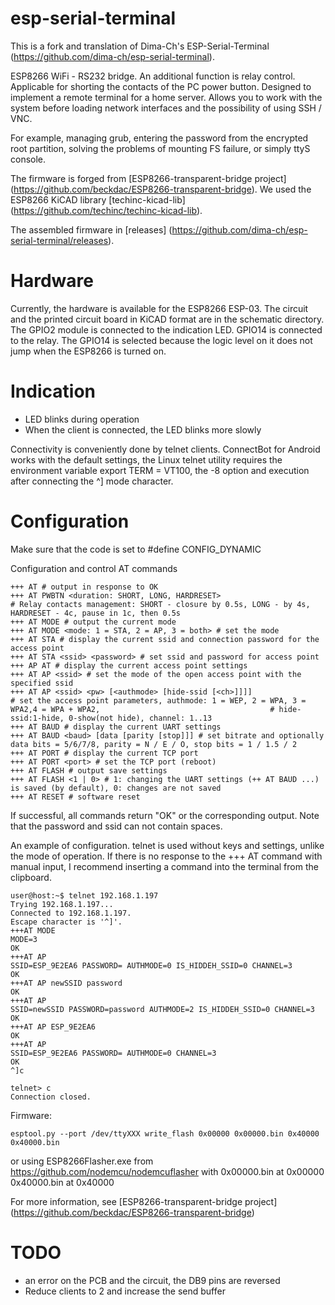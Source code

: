 esp-serial-terminal
==========================
This is a fork and translation of Dima-Ch's ESP-Serial-Terminal (https://github.com/dima-ch/esp-serial-terminal).

ESP8266 WiFi - RS232 bridge. An additional function is relay control. Applicable for shorting the contacts of the PC power button.
Designed to implement a remote terminal for a home server. Allows you to work with the system before loading network interfaces and the possibility of using SSH / VNC.

For example, managing grub, entering the password from the encrypted root partition, solving the problems of mounting FS failure, or simply ttyS console.

The firmware is forged from [ESP8266-transparent-bridge project] (https://github.com/beckdac/ESP8266-transparent-bridge).
We used the ESP8266 KiCAD library [techinc-kicad-lib] (https://github.com/techinc/techinc-kicad-lib).

The assembled firmware in [releases] (https://github.com/dima-ch/esp-serial-terminal/releases).

# Hardware
Currently, the hardware is available for the ESP8266 ESP-03. The circuit and the printed circuit board in KiCAD format are in the schematic directory. The GPIO2 module is connected to the indication LED.
GPIO14 is connected to the relay. The GPIO14 is selected because the logic level on it does not jump when the ESP8266 is turned on.

# Indication
* LED blinks during operation
* When the client is connected, the LED blinks more slowly

Connectivity is conveniently done by telnet clients.
ConnectBot for Android works with the default settings, the Linux telnet utility requires the environment variable export TERM = VT100, the -8 option and execution after connecting the ^] mode character.

# Configuration
Make sure that the code is set to #define CONFIG_DYNAMIC

Configuration and control AT commands

```
+++ AT # output in response to OK
+++ AT PWBTN <duration: SHORT, LONG, HARDRESET>
# Relay contacts management: SHORT - closure by 0.5s, LONG - by 4s, HARDRESET - 4c, pause in 1c, then 0.5s
+++ AT MODE # output the current mode
+++ AT MODE <mode: 1 = STA, 2 = AP, 3 = both> # set the mode
+++ AT STA # display the current ssid and connection password for the access point
+++ AT STA <ssid> <password> # set ssid and password for access point
+++ AP AT # display the current access point settings
+++ AT AP <ssid> # set the mode of the open access point with the specified ssid
+++ AT AP <ssid> <pw> [<authmode> [hide-ssid [<ch>]]]]
# set the access point parameters, authmode: 1 = WEP, 2 = WPA, 3 = WPA2,4 = WPA + WPA2,										 # hide-ssid:1-hide, 0-show(not hide), channel: 1..13
+++ AT BAUD # display the current UART settings
+++ AT BAUD <baud> [data [parity [stop]]] # set bitrate and optionally data bits = 5/6/7/8, parity = N / E / O, stop bits = 1 / 1.5 / 2
+++ AT PORT # display the current TCP port
+++ AT PORT <port> # set the TCP port (reboot)
+++ AT FLASH # output save settings
+++ AT FLASH <1 | 0> # 1: changing the UART settings (++ AT BAUD ...) is saved (by default), 0: changes are not saved
+++ AT RESET # software reset
```
If successful, all commands return "OK" or the corresponding output. Note that the password and ssid can not contain spaces.

An example of configuration. telnet is used without keys and settings, unlike the mode of operation. If there is no response to the +++ AT command with manual input, I recommend inserting a command into the terminal from the clipboard.

```
user@host:~$ telnet 192.168.1.197
Trying 192.168.1.197...
Connected to 192.168.1.197.
Escape character is '^]'.
+++AT MODE
MODE=3
OK
+++AT AP
SSID=ESP_9E2EA6 PASSWORD= AUTHMODE=0 IS_HIDDEH_SSID=0 CHANNEL=3
OK
+++AT AP newSSID password
OK
+++AT AP
SSID=newSSID PASSWORD=password AUTHMODE=2 IS_HIDDEH_SSID=0 CHANNEL=3
OK
+++AT AP ESP_9E2EA6
OK
+++AT AP
SSID=ESP_9E2EA6 PASSWORD= AUTHMODE=0 CHANNEL=3
OK
^]c

telnet> c
Connection closed.
```
Firmware:
```
esptool.py --port /dev/ttyXXX write_flash 0x00000 0x00000.bin 0x40000 0x40000.bin
```
or using ESP8266Flasher.exe from https://github.com/nodemcu/nodemcuflasher with
0x00000.bin at 0x00000
0x40000.bin at 0x40000

For more information, see [ESP8266-transparent-bridge project] (https://github.com/beckdac/ESP8266-transparent-bridge)
# TODO

* an error on the PCB and the circuit, the DB9 pins are reversed
* Reduce clients to 2 and increase the send buffer
